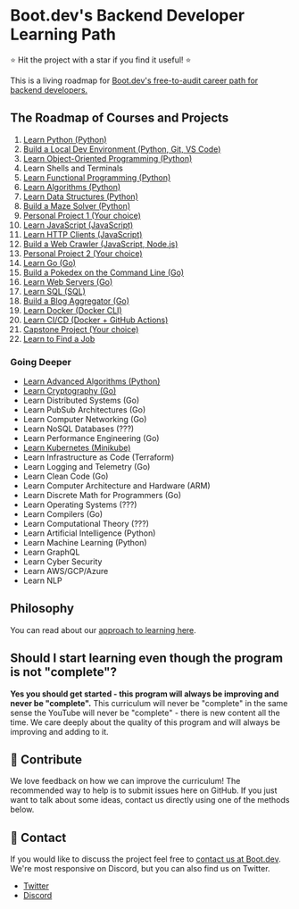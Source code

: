 # Boot.dev's Backend Developer Learning Path

⭐ Hit the project with a star if you find it useful! ⭐

This is a living roadmap for [Boot.dev's free-to-audit career path for backend developers.](https://boot.dev)

## The Roadmap of Courses and Projects

1. [Learn Python (Python)](https://boot.dev/learn/learn-python)
2. [Build a Local Dev Environment (Python, Git, VS Code)](https://boot.dev/learn/build-local-dev-environment-python)
3. [Learn Object-Oriented Programming (Python)](https://boot.dev/learn/learn-object-oriented-programming)
4. Learn Shells and Terminals
5. [Learn Functional Programming (Python)](https://boot.dev/learn/learn-functional-programming)
6. [Learn Algorithms (Python)](https://boot.dev/learn/learn-algorithms)
7. [Learn Data Structures (Python)](https://boot.dev/learn/learn-data-structures)
8. [Build a Maze Solver (Python)](https://boot.dev/learn/maze-solver-python)
9. [Personal Project 1 (Your choice)](https://boot.dev/learn/personal-project-1)
10. [Learn JavaScript (JavaScript)](https://boot.dev/learn/learn-javascript)
11. [Learn HTTP Clients (JavaScript)](https://boot.dev/learn/learn-http)
12. [Build a Web Crawler (JavaScript, Node.js)](https://boot.dev/learn/link-analyzer)
13. [Personal Project 2 (Your choice)](https://boot.dev/learn/personal-project-2)
14. [Learn Go (Go)](https://boot.dev/learn/learn-golang)
15. [Build a Pokedex on the Command Line (Go)](https://boot.dev/learn/build-pokedex-cli)
16. [Learn Web Servers (Go)](https://boot.dev/learn/learn-web-servers)
17. [Learn SQL (SQL)](https://boot.dev/learn/learn-sql)
18. [Build a Blog Aggregator (Go)](https://boot.dev/learn/blog-aggregator)
19. [Learn Docker (Docker CLI)](https://boot.dev/learn/learn-docker)
20. [Learn CI/CD (Docker + GitHub Actions)](https://boot.dev/learn/learn-ci-cd)
21. [Capstone Project (Your choice)](https://boot.dev/learn/capstone-project)
22. [Learn to Find a Job](https://www.boot.dev/learn/learn-job-search)

### Going Deeper

* [Learn Advanced Algorithms (Python)](https://boot.dev/learn/learn-advanced-algorithms)
* [Learn Cryptography (Go)](https://boot.dev/learn/learn-cryptography)
* Learn Distributed Systems (Go)
* Learn PubSub Architectures (Go)
* Learn Computer Networking (Go)
* Learn NoSQL Databases (???)
* Learn Performance Engineering (Go)
* [Learn Kubernetes (Minikube)](https://www.boot.dev/learn/learn-kubernetes)
* Learn Infrastructure as Code (Terraform)
* Learn Logging and Telemetry (Go)
* Learn Clean Code (Go)
* Learn Computer Architecture and Hardware (ARM)
* Learn Discrete Math for Programmers (Go)
* Learn Operating Systems (???)
* Learn Compilers (Go)
* Learn Computational Theory (???)
* Learn Artificial Intelligence (Python)
* Learn Machine Learning (Python)
* Learn GraphQL
* Learn Cyber Security
* Learn AWS/GCP/Azure
* Learn NLP

## Philosophy

You can read about our [approach to learning here](https://blog.boot.dev/about/).

## Should I start learning even though the program is not "complete"?

**Yes you should get started - this program will always be improving and never be "complete".** This curriculum will never be "complete" in the same sense the YouTube will never be "complete" - there is new content all the time. We care deeply about the quality of this program and will always be improving and adding to it.

## 👏 Contribute

We love feedback on how we can improve the curriculum! The recommended way to help is to submit issues here on GitHub. If you just want to talk about some ideas, contact us directly using one of the methods below.

## 💬 Contact

If you would like to discuss the project feel free to [contact us at Boot.dev](https://blog.boot.dev/contact/). We're most responsive on Discord, but you can also find us on Twitter.

* [Twitter](https://twitter.com/bootdotdev)
* [Discord](https://boot.dev/community)
